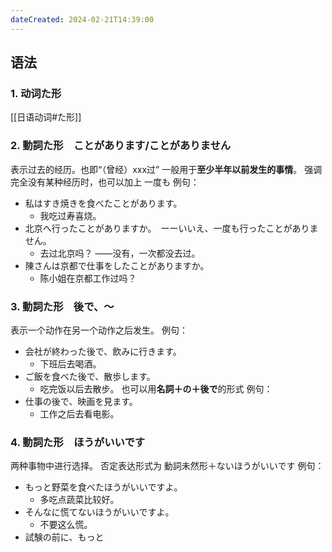 ```yaml
---
dateCreated: 2024-02-21T14:39:00
---
```

## 语法
### 1. 动词た形
[[日语动词#た形]]
### 2. 動詞た形　ことがあります/ことがありません
表示过去的经历。也即“（曾经）xxx过”
一般用于**至少半年以前发生的事情**。
强调完全没有某种经历时，也可以加上 一度も
例句：
- 私はすき焼きを食べたことがあります。
	- 我吃过寿喜烧。
- 北京へ行ったことがありますか。　ーーいいえ、一度も行ったことがありません。
	- 去过北京吗？  ——没有，一次都没去过。
- 陳さんは京都で仕事をしたことがありますか。
	- 陈小姐在京都工作过吗？
### 3. 動詞た形　後で、〜
表示一个动作在另一个动作之后发生。
例句：
- 会社が終わった後で、飲みに行きます。
	- 下班后去喝酒。
- ご飯を食べた後で、散歩します。
	- 吃完饭以后去散步。
也可以用**名詞＋の＋後で**的形式
例句：
- 仕事の後で、映画を見ます。
	- 工作之后去看电影。
### 4. 動詞た形　ほうがいいです
两种事物中进行选择。
否定表达形式为  動詞未然形＋ないほうがいいです
例句：
- もっと野菜を食べたほうがいいですよ。
	- 多吃点蔬菜比较好。
- そんなに慌てないほうがいいですよ。
	- 不要这么慌。
- 試験の前に、もっと
